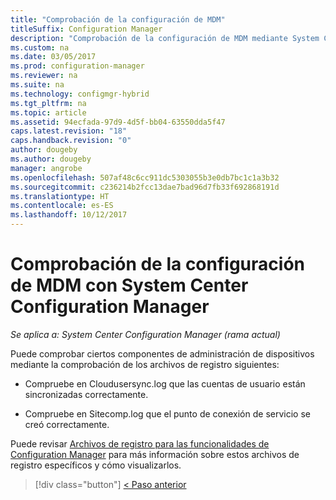 ```yaml
---
title: "Comprobación de la configuración de MDM"
titleSuffix: Configuration Manager
description: "Comprobación de la configuración de MDM mediante System Center Configuration Manager."
ms.custom: na
ms.date: 03/05/2017
ms.prod: configuration-manager
ms.reviewer: na
ms.suite: na
ms.technology: configmgr-hybrid
ms.tgt_pltfrm: na
ms.topic: article
ms.assetid: 94ecfada-97d9-4d5f-bb04-63550dda5f47
caps.latest.revision: "18"
caps.handback.revision: "0"
author: dougeby
ms.author: dougeby
manager: angrobe
ms.openlocfilehash: 507af48c6cc911dc5303055b3e0db7bc1c1a3b32
ms.sourcegitcommit: c236214b2fcc13dae7bad96d7fb33f692868191d
ms.translationtype: HT
ms.contentlocale: es-ES
ms.lasthandoff: 10/12/2017
---
```

# <a name="verify-mdm-configuration-with-system-center-configuration-manager"></a>Comprobación de la configuración de MDM con System Center Configuration Manager

*Se aplica a: System Center Configuration Manager (rama actual)*

Puede comprobar ciertos componentes de administración de dispositivos mediante la comprobación de los archivos de registro siguientes:

-   Compruebe en Cloudusersync.log que las cuentas de usuario están sincronizadas correctamente.

-   Compruebe en Sitecomp.log que el punto de conexión de servicio se creó correctamente.

Puede revisar [Archivos de registro para las funcionalidades de Configuration Manager](../../core/plan-design/hierarchy/log-files.md##BKMK_FunctionLogs) para más información sobre estos archivos de registro específicos y cómo visualizarlos. 

> [!div class="button"]
[< Paso anterior](set-up-additional-management.md)
